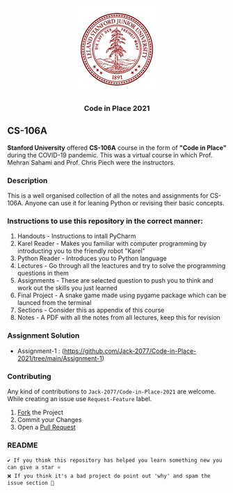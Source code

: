 <p align="center">
  <a href="https://codeinplace.stanford.edu">
    <img width="200px" src="https://github.com/xiaowuc2/xiaowuc2/blob/master/source/82601797.png" alt="Logo">
  </a>
  <h3 align="center">Code in Place 2021</h3>
  <p align="center">
  </p>
</p>

## CS-106A
**Stanford University** offered **CS-106A** course in the form of **"Code in Place"** during the COVID-19 pandemic. This was a virtual course in which Prof. Mehran Sahami and Prof. Chris Piech were the instructors. 

### Description
This is a well organised collection of all the notes and assignments for CS-106A.
Anyone can use it for leaning Python or revising their basic concepts.

### Instructions to use this repository in the correct manner:
  1. Handouts - Instructions to intall PyCharm
  2. Karel Reader - Makes you familiar with computer programming by introducting you to the friendly robot "Karel"
  3. Python Reader - Introduces you to Python language
  4. Lectures - Go through all the leactures and try to solve the programming questions in them
  5. Assignments - These are selected question to push you to think and work out the skills you just learned
  6. Final Project - A snake game made using pygame package which can be launced from the terminal
  7. Sections - Consider this as appendix of this course
  8. Notes - A PDF with all the notes from all lectures, keep this for revision

### Assignment Solution

- Assignment-1 : (https://github.com/Jack-2077/Code-in-Place-2021/tree/main/Assignment-1)


### Contributing

Any kind of contributions to `Jack-2077/Code-in-Place-2021` are welcome. While creating an issue use `Request-Feature` label.

1. [Fork](https://github.com/Jack-2077/Code-in-Place-2021/fork) the Project
2. Commit your Changes
3. Open a [Pull Request](https://github.com/Jack-2077/Code-in-Place-2021/pulls)

### README
```
✔️ If you think this repository has helped you learn something new you can give a star ⭐ 
❌ If you think it's a bad project do point out 'why' and spam the issue section 🚩 
```


